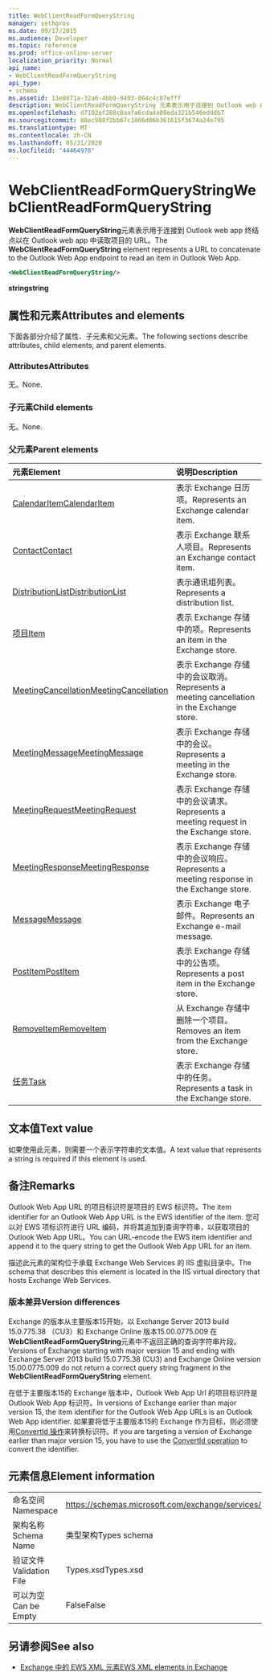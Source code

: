 ```yaml
---
title: WebClientReadFormQueryString
manager: sethgros
ms.date: 09/17/2015
ms.audience: Developer
ms.topic: reference
ms.prod: office-online-server
localization_priority: Normal
api_name:
- WebClientReadFormQueryString
api_type:
- schema
ms.assetid: 13e8871a-32a6-4bb9-9493-864c4c07efff
description: WebClientReadFormQueryString 元素表示用于连接到 Outlook web App 终结点以在 Outlook Web App 中读取项目的 URL。
ms.openlocfilehash: d7102ef288c0aafa6cdada09eda321b546edddb7
ms.sourcegitcommit: 88ec988f2bb67c1866d06b361615f3674a24e795
ms.translationtype: MT
ms.contentlocale: zh-CN
ms.lasthandoff: 05/31/2020
ms.locfileid: "44464978"
---
```

# <a name="webclientreadformquerystring"></a><span data-ttu-id="1ed31-103">WebClientReadFormQueryString</span><span class="sxs-lookup"><span data-stu-id="1ed31-103">WebClientReadFormQueryString</span></span>

<span data-ttu-id="1ed31-104">**WebClientReadFormQueryString**元素表示用于连接到 Outlook web app 终结点以在 Outlook web app 中读取项目的 URL。</span><span class="sxs-lookup"><span data-stu-id="1ed31-104">The **WebClientReadFormQueryString** element represents a URL to concatenate to the Outlook Web App endpoint to read an item in Outlook Web App.</span></span> 
  
```XML
<WebClientReadFormQueryString/>
```

 <span data-ttu-id="1ed31-105">**string**</span><span class="sxs-lookup"><span data-stu-id="1ed31-105">**string**</span></span>
## <a name="attributes-and-elements"></a><span data-ttu-id="1ed31-106">属性和元素</span><span class="sxs-lookup"><span data-stu-id="1ed31-106">Attributes and elements</span></span>

<span data-ttu-id="1ed31-107">下面各部分介绍了属性、子元素和父元素。</span><span class="sxs-lookup"><span data-stu-id="1ed31-107">The following sections describe attributes, child elements, and parent elements.</span></span>
  
### <a name="attributes"></a><span data-ttu-id="1ed31-108">Attributes</span><span class="sxs-lookup"><span data-stu-id="1ed31-108">Attributes</span></span>

<span data-ttu-id="1ed31-109">无。</span><span class="sxs-lookup"><span data-stu-id="1ed31-109">None.</span></span>
  
### <a name="child-elements"></a><span data-ttu-id="1ed31-110">子元素</span><span class="sxs-lookup"><span data-stu-id="1ed31-110">Child elements</span></span>

<span data-ttu-id="1ed31-111">无。</span><span class="sxs-lookup"><span data-stu-id="1ed31-111">None.</span></span>
  
### <a name="parent-elements"></a><span data-ttu-id="1ed31-112">父元素</span><span class="sxs-lookup"><span data-stu-id="1ed31-112">Parent elements</span></span>

|<span data-ttu-id="1ed31-113">**元素**</span><span class="sxs-lookup"><span data-stu-id="1ed31-113">**Element**</span></span>|<span data-ttu-id="1ed31-114">**说明**</span><span class="sxs-lookup"><span data-stu-id="1ed31-114">**Description**</span></span>|
|:-----|:-----|
|[<span data-ttu-id="1ed31-115">CalendarItem</span><span class="sxs-lookup"><span data-stu-id="1ed31-115">CalendarItem</span></span>](calendaritem.md) <br/> |<span data-ttu-id="1ed31-116">表示 Exchange 日历项。</span><span class="sxs-lookup"><span data-stu-id="1ed31-116">Represents an Exchange calendar item.</span></span>  <br/> |
|[<span data-ttu-id="1ed31-117">Contact</span><span class="sxs-lookup"><span data-stu-id="1ed31-117">Contact</span></span>](contact.md) <br/> |<span data-ttu-id="1ed31-118">表示 Exchange 联系人项目。</span><span class="sxs-lookup"><span data-stu-id="1ed31-118">Represents an Exchange contact item.</span></span>  <br/> |
|[<span data-ttu-id="1ed31-119">DistributionList</span><span class="sxs-lookup"><span data-stu-id="1ed31-119">DistributionList</span></span>](distributionlist.md) <br/> |<span data-ttu-id="1ed31-120">表示通讯组列表。</span><span class="sxs-lookup"><span data-stu-id="1ed31-120">Represents a distribution list.</span></span>  <br/> |
|[<span data-ttu-id="1ed31-121">项目</span><span class="sxs-lookup"><span data-stu-id="1ed31-121">Item</span></span>](item.md) <br/> |<span data-ttu-id="1ed31-122">表示 Exchange 存储中的项。</span><span class="sxs-lookup"><span data-stu-id="1ed31-122">Represents an item in the Exchange store.</span></span>  <br/> |
|[<span data-ttu-id="1ed31-123">MeetingCancellation</span><span class="sxs-lookup"><span data-stu-id="1ed31-123">MeetingCancellation</span></span>](meetingcancellation.md) <br/> |<span data-ttu-id="1ed31-124">表示 Exchange 存储中的会议取消。</span><span class="sxs-lookup"><span data-stu-id="1ed31-124">Represents a meeting cancellation in the Exchange store.</span></span>  <br/> |
|[<span data-ttu-id="1ed31-125">MeetingMessage</span><span class="sxs-lookup"><span data-stu-id="1ed31-125">MeetingMessage</span></span>](meetingmessage.md) <br/> |<span data-ttu-id="1ed31-126">表示 Exchange 存储中的会议。</span><span class="sxs-lookup"><span data-stu-id="1ed31-126">Represents a meeting in the Exchange store.</span></span>  <br/> |
|[<span data-ttu-id="1ed31-127">MeetingRequest</span><span class="sxs-lookup"><span data-stu-id="1ed31-127">MeetingRequest</span></span>](meetingrequest.md) <br/> |<span data-ttu-id="1ed31-128">表示 Exchange 存储中的会议请求。</span><span class="sxs-lookup"><span data-stu-id="1ed31-128">Represents a meeting request in the Exchange store.</span></span>  <br/> |
|[<span data-ttu-id="1ed31-129">MeetingResponse</span><span class="sxs-lookup"><span data-stu-id="1ed31-129">MeetingResponse</span></span>](meetingresponse.md) <br/> |<span data-ttu-id="1ed31-130">表示 Exchange 存储中的会议响应。</span><span class="sxs-lookup"><span data-stu-id="1ed31-130">Represents a meeting response in the Exchange store.</span></span>  <br/> |
|[<span data-ttu-id="1ed31-131">Message</span><span class="sxs-lookup"><span data-stu-id="1ed31-131">Message</span></span>](message-ex15websvcsotherref.md) <br/> |<span data-ttu-id="1ed31-132">表示 Exchange 电子邮件。</span><span class="sxs-lookup"><span data-stu-id="1ed31-132">Represents an Exchange e-mail message.</span></span>  <br/> |
|[<span data-ttu-id="1ed31-133">PostItem</span><span class="sxs-lookup"><span data-stu-id="1ed31-133">PostItem</span></span>](postitem.md) <br/> |<span data-ttu-id="1ed31-134">表示 Exchange 存储中的公告项。</span><span class="sxs-lookup"><span data-stu-id="1ed31-134">Represents a post item in the Exchange store.</span></span>  <br/> |
|[<span data-ttu-id="1ed31-135">RemoveItem</span><span class="sxs-lookup"><span data-stu-id="1ed31-135">RemoveItem</span></span>](removeitem.md) <br/> |<span data-ttu-id="1ed31-136">从 Exchange 存储中删除一个项目。</span><span class="sxs-lookup"><span data-stu-id="1ed31-136">Removes an item from the Exchange store.</span></span>  <br/> |
|[<span data-ttu-id="1ed31-137">任务</span><span class="sxs-lookup"><span data-stu-id="1ed31-137">Task</span></span>](task.md) <br/> |<span data-ttu-id="1ed31-138">表示 Exchange 存储中的任务。</span><span class="sxs-lookup"><span data-stu-id="1ed31-138">Represents a task in the Exchange store.</span></span>  <br/> |
   
## <a name="text-value"></a><span data-ttu-id="1ed31-139">文本值</span><span class="sxs-lookup"><span data-stu-id="1ed31-139">Text value</span></span>

<span data-ttu-id="1ed31-140">如果使用此元素，则需要一个表示字符串的文本值。</span><span class="sxs-lookup"><span data-stu-id="1ed31-140">A text value that represents a string is required if this element is used.</span></span>
  
## <a name="remarks"></a><span data-ttu-id="1ed31-141">备注</span><span class="sxs-lookup"><span data-stu-id="1ed31-141">Remarks</span></span>

<span data-ttu-id="1ed31-142">Outlook Web App URL 的项目标识符是项目的 EWS 标识符。</span><span class="sxs-lookup"><span data-stu-id="1ed31-142">The item identifier for an Outlook Web App URL is the EWS identifier of the item.</span></span> <span data-ttu-id="1ed31-143">您可以对 EWS 项标识符进行 URL 编码，并将其追加到查询字符串，以获取项目的 Outlook Web App URL。</span><span class="sxs-lookup"><span data-stu-id="1ed31-143">You can URL-encode the EWS item identifier and append it to the query string to get the Outlook Web App URL for an item.</span></span>
  
<span data-ttu-id="1ed31-144">描述此元素的架构位于承载 Exchange Web Services 的 IIS 虚拟目录中。</span><span class="sxs-lookup"><span data-stu-id="1ed31-144">The schema that describes this element is located in the IIS virtual directory that hosts Exchange Web Services.</span></span>
  
### <a name="version-differences"></a><span data-ttu-id="1ed31-145">版本差异</span><span class="sxs-lookup"><span data-stu-id="1ed31-145">Version differences</span></span>

<span data-ttu-id="1ed31-146">Exchange 的版本从主要版本15开始，以 Exchange Server 2013 build 15.0.775.38 （CU3）和 Exchange Online 版本15.00.0775.009 在**WebClientReadFormQueryString**元素中不返回正确的查询字符串片段。</span><span class="sxs-lookup"><span data-stu-id="1ed31-146">Versions of Exchange starting with major version 15 and ending with Exchange Server 2013 build 15.0.775.38 (CU3) and Exchange Online version 15.00.0775.009 do not return a correct query string fragment in the **WebClientReadFormQueryString** element.</span></span> 
  
<span data-ttu-id="1ed31-147">在低于主要版本15的 Exchange 版本中，Outlook Web App Url 的项目标识符是 Outlook Web App 标识符。</span><span class="sxs-lookup"><span data-stu-id="1ed31-147">In versions of Exchange earlier than major version 15, the item identifier for the Outlook Web App URLs is an Outlook Web App identifier.</span></span> <span data-ttu-id="1ed31-148">如果要将低于主要版本15的 Exchange 作为目标，则必须使用[ConvertId 操作](convertid-operation.md)来转换标识符。</span><span class="sxs-lookup"><span data-stu-id="1ed31-148">If you are targeting a version of Exchange earlier than major version 15, you have to use the [ConvertId operation](convertid-operation.md) to convert the identifier.</span></span> 
  
## <a name="element-information"></a><span data-ttu-id="1ed31-149">元素信息</span><span class="sxs-lookup"><span data-stu-id="1ed31-149">Element information</span></span>

|||
|:-----|:-----|
|<span data-ttu-id="1ed31-150">命名空间</span><span class="sxs-lookup"><span data-stu-id="1ed31-150">Namespace</span></span>  <br/> |https://schemas.microsoft.com/exchange/services/2006/types  <br/> |
|<span data-ttu-id="1ed31-151">架构名称</span><span class="sxs-lookup"><span data-stu-id="1ed31-151">Schema Name</span></span>  <br/> |<span data-ttu-id="1ed31-152">类型架构</span><span class="sxs-lookup"><span data-stu-id="1ed31-152">Types schema</span></span>  <br/> |
|<span data-ttu-id="1ed31-153">验证文件</span><span class="sxs-lookup"><span data-stu-id="1ed31-153">Validation File</span></span>  <br/> |<span data-ttu-id="1ed31-154">Types.xsd</span><span class="sxs-lookup"><span data-stu-id="1ed31-154">Types.xsd</span></span>  <br/> |
|<span data-ttu-id="1ed31-155">可以为空</span><span class="sxs-lookup"><span data-stu-id="1ed31-155">Can be Empty</span></span>  <br/> |<span data-ttu-id="1ed31-156">False</span><span class="sxs-lookup"><span data-stu-id="1ed31-156">False</span></span>  <br/> |
   
## <a name="see-also"></a><span data-ttu-id="1ed31-157">另请参阅</span><span class="sxs-lookup"><span data-stu-id="1ed31-157">See also</span></span>



- [<span data-ttu-id="1ed31-158">Exchange 中的 EWS XML 元素</span><span class="sxs-lookup"><span data-stu-id="1ed31-158">EWS XML elements in Exchange</span></span>](ews-xml-elements-in-exchange.md)

